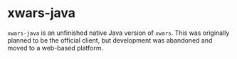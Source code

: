# xwars-java

`xwars-java` is an unfinished native Java version of `xwars`. This was originally planned to be the official client, but development was abandoned and moved to a web-based platform.
